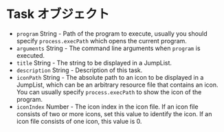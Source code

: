 # Task オブジェクト

* `program` String - Path of the program to execute, usually you should specify `process.execPath` which opens the current program.
* `arguments` String - The command line arguments when `program` is executed.
* `title` String - The string to be displayed in a JumpList.
* `description` String - Description of this task.
* `iconPath` String - The absolute path to an icon to be displayed in a JumpList, which can be an arbitrary resource file that contains an icon. You can usually specify `process.execPath` to show the icon of the program.
* `iconIndex` Number - The icon index in the icon file. If an icon file consists of two or more icons, set this value to identify the icon. If an icon file consists of one icon, this value is 0.